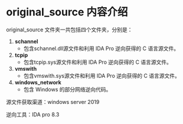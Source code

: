 # original_source 内容介绍

original_source 文件夹一共包括四个文件夹，分别是：

1. **schannel**
   - 包含schannel.dll源文件和利用 IDA Pro 逆向获得的 C 语言源文件。
2. **tcpip**
   - 包含tcpip.sys源文件和利用 IDA Pro 逆向获得的 C 语言源文件。
3. **vmswith**
   - 包含vmswith.sys源文件和利用 IDA Pro 逆向获得的 C 语言源文件。
4. **windows_network**
   - 包含 Windows 的部分网络逆向代码。

源文件获取渠道：windows server 2019

逆向工具：IDA pro 8.3